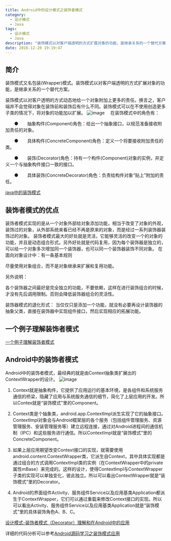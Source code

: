 ```yaml
---
title: Android中的设计模式之装饰者模式
category:
  - 设计模式
  - Java
tags:
  - 设计模式
  - Java
description: "装饰模式以对客户端透明的方式扩展对象的功能，是继承关系的一个替代方案。Android中的ContextWrapper的设计，是对装饰者模式的一个经典用例。"
date: 2016-12-20 19:19:47
---
```

## 简介
装饰模式又名包装(Wrapper)模式。装饰模式以对客户端透明的方式扩展对象的功能，是继承关系的一个替代方案。

装饰模式以对客户透明的方式动态地给一个对象附加上更多的责任。换言之，客户端并不会觉得对象在装饰前和装饰后有什么不同。装饰模式可以在不使用创造更多子类的情况下，将对象的功能加以扩展。
![image](/assets/img/pattern-decorator/decorator.png)
　在装饰模式中的角色有：

　　●　　抽象构件(Component)角色：给出一个抽象接口，以规范准备接收附加责任的对象。

　　●　　具体构件(ConcreteComponent)角色：定义一个将要接收附加责任的类。

　　●　　装饰(Decorator)角色：持有一个构件(Component)对象的实例，并定义一个与抽象构件接口一致的接口。

　　●　　具体装饰(ConcreteDecorator)角色：负责给构件对象“贴上”附加的责任。

[java中的装饰模式](http://www.cnblogs.com/java-my-life/archive/2012/04/20/2455726.html)

## 装饰者模式的优点
装饰者模式实现的是从一个对象外部给对象添加功能，相当于改变了对象的外观，装饰过的对象，从外部系统来看已经不再是原来的对象，而是经过一系列装饰器装饰过的对象。
装饰者模式最大的好处就是灵活，它能够灵活的改变一个的对象的功能，并且是动态组合形式。另外好处就是代码复用，因为每个装饰器是独立的，可以给一个对象多次增加同一个装饰器，也可以同一个装饰器装饰不同对象。
在面向对象设计中：有一条基本规则

尽量使用对象组合，而不是对象继承来扩展和复用功能。

另外说明：

各个装饰器之间最好是完全独立的功能，不要依赖，这样在进行装饰组合的时候，才没有先后调用限制。否则会降低装饰器组合的灵活性。

装饰器模式的退化形式：
当仅仅只是添加一个功能，就没有必要再设计装饰器的抽象父类，直接在装饰器中实现组件接口，然后实现相应的拓展功能。

## 一个例子理解装饰者模式
[一个例子理解装饰者模式](http://www.2cto.com/kf/201512/455764.html)

## Android中的装饰者模式
Android中的装饰者模式，最经典的就是由Context抽象类扩展出的ContextWrapper的设计。
![image](/assets/img/pattern-decorator/context.png)

1. Context就是抽象构件，它提供了应用运行的基本环境，是各组件和系统服务通信的桥梁，隐藏了应用与系统服务通信的细节，简化了上层应用的开发。所以Contex就是“装饰模式”里的Component。
2. Context类是个抽象类，android.app.ContextImpl派生实现了它的抽象接口。ContextImpl对象会与Android框架层的各个服务（包括组件管理服务、资源管理服务、安装管理服务等）建立远程连接，通过对Android进程间的通信机制（IPC）和这些服务进行通信。所以ContextImpl就是“装饰模式”里的ConcreteComponent。

3. 如果上层应用期望改变Context接口的实现，就需要使用android.content.ContextWrapper类，它派生自Context，其中具体实现都是通过组合的方式调用ContextImpl类的实例（在ContextWrapper中的private属性mBase）来完成的。这样的设计，使得ContextImpl与ContextWrapper子类的实现可以单独变化，彼此独立。所以可以看出ContextWrapper就是“装饰模式”里的Decorator。

4. Android的界面组件Activity、服务组件Service以及应用基类Application都派生于ContextWrapper，它们可以通过重载来修改Context接口的实现。所以可以看出Activity、服务组件Service以及应用基类Application就是“装饰模式”里的具体装饰角色A、B、C。


[设计模式-装饰者模式（Decorator）理解和在Android中的应用](http://blog.csdn.net/card361401376/article/details/51222351)

详细的代码分析可以参考[Android源码学习之装饰模式应用](http://www.cnblogs.com/yemeishu/archive/2012/12/30/2839489.html)

